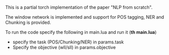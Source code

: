 This is a partial torch implementation of the paper "NLP from scratch".  

The window network is implemented and support for POS tagging, NER and Chunking is provided.  

To run the code specify the following in main.lua and run it (**th main.lua**)  
* specify the task (POS/Chunking/NER) in params.task  
* Specify the objective (wll/sll) in params.objective 
